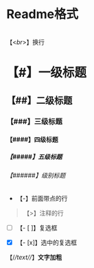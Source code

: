 # Readme格式
<br>【<*br*>】换行<br>
# 【#】一级标题
## 【##】二级标题
### 【###】三级标题
#### 【####】四级标题
##### 【#####】五级标题
###### 【######】级别标题


- 【-】前面带点的行


> 【>】注释的行


- [ ] 【- [ ]】复选框


- [x] 【- [x]】选中的复选框

【/*/*text/*/*】**文字加粗**
